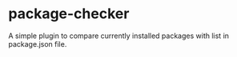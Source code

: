 # package-checker
A simple plugin to compare currently installed packages with list in package.json file.
